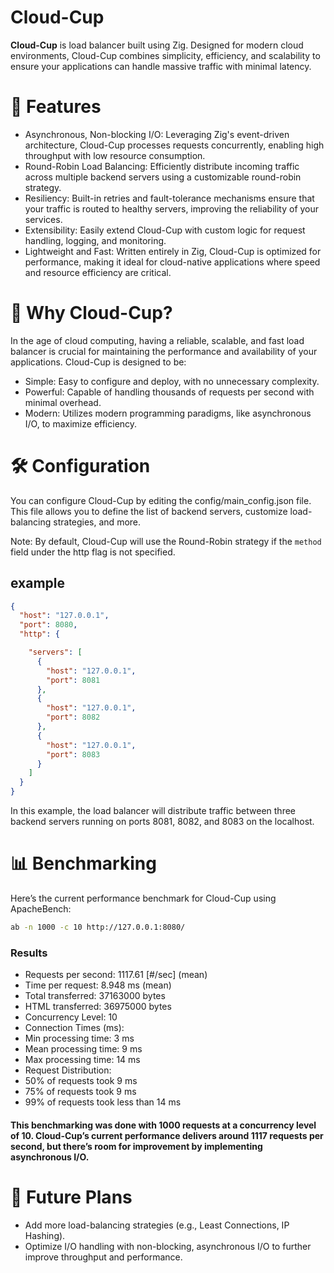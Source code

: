 # Cloud-Cup
**Cloud-Cup** is load balancer built using Zig. Designed for modern cloud environments, Cloud-Cup combines simplicity, efficiency, and scalability to ensure your applications can handle massive traffic with minimal latency.

# 🚀 Features
- Asynchronous, Non-blocking I/O: Leveraging Zig's event-driven architecture, Cloud-Cup processes requests concurrently, enabling high throughput with low resource consumption.
- Round-Robin Load Balancing: Efficiently distribute incoming traffic across multiple backend servers using a customizable round-robin strategy.
- Resiliency: Built-in retries and fault-tolerance mechanisms ensure that your traffic is routed to healthy servers, improving the reliability of your services.
- Extensibility: Easily extend Cloud-Cup with custom logic for request handling, logging, and monitoring.
- Lightweight and Fast: Written entirely in Zig, Cloud-Cup is optimized for performance, making it ideal for cloud-native applications where speed and resource efficiency are critical.

# 🎯 Why Cloud-Cup?
In the age of cloud computing, having a reliable, scalable, and fast load balancer is crucial for maintaining the performance and availability of your applications. Cloud-Cup is designed to be:

- Simple: Easy to configure and deploy, with no unnecessary complexity.
- Powerful: Capable of handling thousands of requests per second with minimal overhead.
- Modern: Utilizes modern programming paradigms, like asynchronous I/O, to maximize efficiency.

# 🛠️ Configuration
You can configure Cloud-Cup by editing the config/main_config.json file. This file allows you to define the list of backend servers, customize load-balancing strategies, and more.

Note: By default, Cloud-Cup will use the Round-Robin strategy if the `method` field  under the http flag is not specified.

## example 
```json
{
  "host": "127.0.0.1",
  "port": 8080,
  "http": {

    "servers": [
      {
        "host": "127.0.0.1",
        "port": 8081
      },
      {
        "host": "127.0.0.1",
        "port": 8082
      },
      {
        "host": "127.0.0.1",
        "port": 8083
      }
    ]
  }
}
```
In this example, the load balancer will distribute traffic between three backend servers running on ports 8081, 8082, and 8083 on the localhost.

# 📊 Benchmarking
Here’s the current performance benchmark for Cloud-Cup using ApacheBench:
```bash
ab -n 1000 -c 10 http://127.0.0.1:8080/
```
### Results
- Requests per second: 1117.61 [#/sec] (mean)
- Time per request: 8.948 ms (mean)
- Total transferred: 37163000 bytes
- HTML transferred: 36975000 bytes
- Concurrency Level: 10
- Connection Times (ms):
- Min processing time: 3 ms
- Mean processing time: 9 ms
- Max processing time: 14 ms
- Request Distribution:
- 50% of requests took 9 ms
- 75% of requests took 9 ms
- 99% of requests took less than 14 ms
#### This benchmarking was done with 1000 requests at a concurrency level of 10. Cloud-Cup’s current performance delivers around 1117 requests per second, but there’s room for improvement by implementing asynchronous I/O.

# 🌟 Future Plans
- Add more load-balancing strategies (e.g., Least Connections, IP Hashing).
- Optimize I/O handling with non-blocking, asynchronous I/O to further improve throughput and performance.
